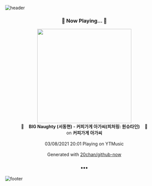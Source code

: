 ![header](https://capsule-render.vercel.app/api?type=wave&height=170&section=header&text=Hi.%20I'm%20SHIFT&fontColor=090707&fontAlignX=45&fontAlignY=65&fontSize=100)

<h3 align="center">🎵 Now Playing... 🎵</h3>
<p align="center">
  <a href="https://music.youtube.com/watch?v=NA_Bx_7YYAU">
    <img width="300" src="https://lh3.googleusercontent.com/Q5T_Y8OucvzaqViVoVBwHFd8fxOBLv5e6c-alU0oIv6TVWEwFc5jKDOam-XSFnycyBze4XlE73VW3YWQ">
  </a>
  <br>
  🎵&nbsp&nbsp&nbsp <b>BIG Naughty (서동현) - 커피가게 아가씨(피처링: 원슈타인)</b> &nbsp&nbsp&nbsp🎵
  <br>
  on <b>커피가게 아가씨</b>
  
  <br />
  <br />
  03/08/2021 20:01 Playing on YTMusic
  <br />
  <br />
  Generated with <a href="https://github.com/20chan/github-now">20chan/github-now</a>
</p>

<h3 align="center">•••</h3>

![footer](https://capsule-render.vercel.app/api?type=wave&height=150&section=footer)
